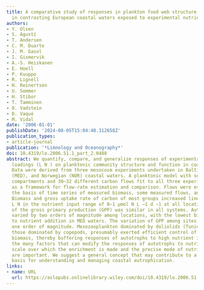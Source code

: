 ```yaml
---
title: A comparative study of responses in plankton food web structure and function
  in contrasting European coastal waters exposed to experimental nutrient addition
authors:
- Y. Olsen
- S. Agustí
- T. Andersen
- C. M. Duarte
- J. M. Gasol
- I. Gismervik
- A.-S. Heiskanen
- E. Hoell
- P. Kuuppo
- R. Lignell
- H. Reinertsen
- U. Sommer
- H. Stibor
- T. Tamminen
- O. Vadstein
- D. Vaqué
- M. Vidal
date: '2006-01-01'
publishDate: '2024-08-05T15:04:48.312658Z'
publication_types:
- article-journal
publication: '*Limnology and Oceanography*'
doi: 10.4319/lo.2006.51.1_part_2.0488
abstract: We quantify, compare, and generalize responses of experimental nutrient
  loadings (L N ) on planktonic community structure and function in coastal waters.
  Data were derived from three mesocosm experiments undertaken in Baltic (BAL), Mediterranean
  (MED), and Norwegian (NOR) coastal waters. A planktonic model with seven functional
  compartments and 30–32 different carbon flows fit to all three experiments was used
  as a framework for flow‐rate estimation and comparison. Flows were estimated on
  the basis of time series of measured biomass, some measured flows, and inverse modeling.
  Biomass and gross uptake rate of carbon of most groups increased linearly with increasing
  L N in the nutrient input range of 0–1 µmol N L −1 d −1 at all locations. The fate
  of the gross primary production (GPP) was similar in all systems. Autotrophic biomass
  varied by two orders of magnitude among locations, with the lowest biomass and response
  to nutrient addition in MED waters. The variation of GPP among sites was less than
  one order of magnitude. Mesozooplankton dominated by doliolids (Tunicata), but not
  those dominated by copepods, presumably exerted efficient control of the autotrophic
  biomass, thereby buffering responses of autotrophs to high nutrient input. Among
  the many factors that can modify the responses of autotrophs to nutrients, the time
  scale over which the enrichment is made and the precise mode of nutrient enrichment
  are important. We suggest a general concept that may contribute to a scientific
  basis for understanding and managing coastal eutrophication.
links:
- name: URL
  url: https://aslopubs.onlinelibrary.wiley.com/doi/10.4319/lo.2006.51.1_part_2.0488
---
```

